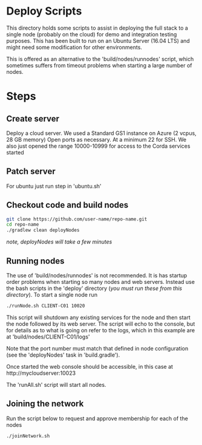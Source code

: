 # Deploy Scripts 

This directory holds some scripts to assist in deploying the full stack to a single node 
(probably on the cloud) for demo and integration testing purposes. This has been built to 
run on an Ubuntu Server (16.04 LTS) and might need some modification for other environments.

This is offered as an alternative to the 'build/nodes/runnodes' script, 
which sometimes suffers from  timeout problems when starting a large number of nodes. 


# Steps 

## Create server 

Deploy a cloud server. We used a Standard GS1 instance on Azure (2 vcpus, 28 GB memory)
Open ports as necessary. At a minimum 22 for SSH. We also just opened the range 10000-10999 
for access to the Corda services started 

## Patch server 

For ubuntu just run step in 'ubuntu.sh'

## Checkout code and build nodes

```bash
git clone https://github.com/user-name/repo-name.git
cd repo-name
./gradlew clean deployNodes 
```

_note, deployNodes will take a few minutes_ 

## Running nodes

The use of 'build/nodes/runnodes' is not recommended. It is has startup order 
problems when starting so many nodes and web servers. Instead use the bash scripts in the 
'deploy' directory (_you must run these from this directory_). To start a single 
node run 

```bash
./runNode.sh CLIENT-C01 10020
```

This script will shutdown any existing services for the node and then start the node followed by 
its web server. The script will echo to the console, but for details as to what is going on 
refer to the logs, which in this example are at 'build/nodes/CLIENT-C01/logs'

Note that the port number must match that defined in node configuration (see the 'deployNodes' task
in 'build.gradle'). 

Once started the web console should be accessible, in this case at http://mycloudserver:10023

The 'runAll.sh' script will start all nodes. 

## Joining the network 

Run the script below to request and approve membership for each of the nodes

```bash
./joinNetwork.sh
``` 

